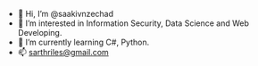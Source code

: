- 👋 Hi, I’m @saakivnzechad
- 👀 I’m interested in Information Security, Data Science and Web Developing.
- 🌱 I’m currently learning C#, Python. 
- 📫 sarthriles@gmail.com

<!---
saakivnzechad/saakivnzechad is a ✨ special ✨ repository because its `README.md` (this file) appears on your GitHub profile.
You can click the Preview link to take a look at your changes.
--->
